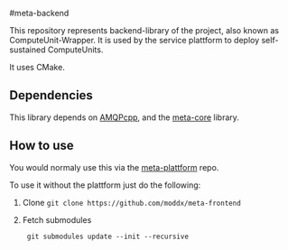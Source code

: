 #meta-backend

This repository represents backend-library of the project, also known as ComputeUnit-Wrapper.
It is used by the service plattform to deploy self-sustained ComputeUnits.

It uses CMake.

## Dependencies
This library depends on [AMQPcpp](https://github.com/moddx/amqpcpp), 
and the [meta-core](https://github.com/moddx/meta-core) library.

## How to use
You would normaly use this via the [meta-plattform](https://github.com/moddx/meta-plattform) repo.

To use it without the plattform just do the following:

1. Clone `git clone https://github.com/moddx/meta-frontend`
2. Fetch submodules

        git submodules update --init --recursive

